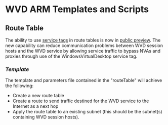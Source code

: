 # WVD ARM Templates and Scripts

## Route Table
The ability to use [service tags](https://docs.microsoft.com/en-us/azure/virtual-network/service-tags-overview) in route tables is now in [public preview](https://azure.microsoft.com/en-us/updates/public-preview-service-tags-for-user-defined-routing/). The new capability can reduce communication problems between WVD session hosts and the WVD service by allowing service traffic to bypass NVAs and proxies through use of the WindowsVirtualDesktop service tag.

### *Template*
The template and parameters file contained in the "routeTable" will achieve the following:
* Create a new route table
* Create a route to send traffic destined for the WVD service to the Internet as a next hop
* Apply the route table to an existing subnet (this should be the subnet(s) containing WVD session hosts).

